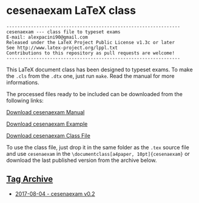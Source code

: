 # cesenaexam LaTeX class
```
----------------------------------------------------------------
cesenaexam --- class file to typeset exams
E-mail: alexpacini90@gmail.com
Released under the LaTeX Project Public License v1.3c or later
See http://www.latex-project.org/lppl.txt
Contributions to this repository as pull requests are welcome!
----------------------------------------------------------------
```

This LaTeX document class has been designed to typeset exams.
To make the ```.cls``` from the ```.dtx``` one, just run
```make```.
Read the manual for more informations.

The processed files ready to be included can be downloaded from
the following links:

[Download cesenaexam Manual](https://alexpacini.github.io/cesenaexam/build/cesenaexam.pdf)

[Download cesenaexam Example](https://alexpacini.github.io/cesenaexam/build/cesenaexam_example.pdf)

<a href="https://alexpacini.github.io/cesenaexam/build/cesenaexam.cls" download="cesenaexam.cls">Download cesenaexam Class File</a>

To use the class file, just drop it in the same folder as the ```.tex``` source file and use ```cesenaexam``` in the
```\documentclass[a4paper, 10pt]{cesenaexam}``` or download the last published version from the archive below.

## [Tag Archive](https://github.com/alexpacini/cesenaexam/tags)
- [2017-08-04 - cesenaexam v0.2](https://github.com/alexpacini/cesenaexam/archive/v0.2.zip)




